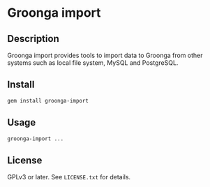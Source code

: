 # Groonga import

## Description

Groonga import provides tools to import data to Groonga from other systems such as local file system, MySQL and PostgreSQL.

## Install

```bash
gem install groonga-import
```

## Usage

```bash
groonga-import ...
```

## License

GPLv3 or later. See `LICENSE.txt` for details.
